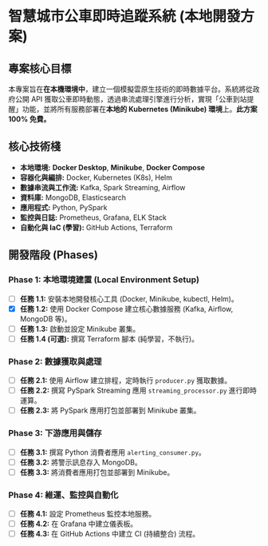 # 智慧城市公車即時追蹤系統 (本地開發方案)

## 專案核心目標

本專案旨在**在本機環境中**，建立一個模擬雲原生技術的即時數據平台。系統將從政府公開 API 獲取公車即時動態，透過串流處理引擎進行分析，實現「公車到站提醒」功能，並將所有服務部署在**本地的 Kubernetes (Minikube) 環境**上。**此方案 100% 免費。**

## 核心技術棧

- **本地環境:** **Docker Desktop**, **Minikube**, **Docker Compose**
- **容器化與編排:** Docker, Kubernetes (K8s), Helm
- **數據串流與工作流:** Kafka, Spark Streaming, Airflow
- **資料庫:** MongoDB, Elasticsearch
- **應用程式:** Python, PySpark
- **監控與日誌:** Prometheus, Grafana, ELK Stack
- **自動化與 IaC (學習):** GitHub Actions, Terraform

## 開發階段 (Phases)

### Phase 1: 本地環境建置 (Local Environment Setup)

- [ ] **任務 1.1:** 安裝本地開發核心工具 (Docker, Minikube, kubectl, Helm)。
- [x] **任務 1.2:** 使用 Docker Compose 建立核心數據服務 (Kafka, Airflow, MongoDB 等)。
- [ ] **任務 1.3:** 啟動並設定 Minikube 叢集。
- [ ] **任務 1.4 (可選):** 撰寫 Terraform 腳本 (純學習，不執行)。

### Phase 2: 數據獲取與處理

- [ ] **任務 2.1:** 使用 Airflow 建立排程，定時執行 `producer.py` 獲取數據。
- [ ] **任務 2.2:** 撰寫 PySpark Streaming 應用 `streaming_processor.py` 進行即時運算。
- [ ] **任務 2.3:** 將 PySpark 應用打包並部署到 Minikube 叢集。

### Phase 3: 下游應用與儲存

- [ ] **任務 3.1:** 撰寫 Python 消費者應用 `alerting_consumer.py`。
- [ ] **任務 3.2:** 將警示訊息存入 MongoDB。
- [ ] **任務 3.3:** 將消費者應用打包並部署到 Minikube。

### Phase 4: 維運、監控與自動化

- [ ] **任務 4.1:** 設定 Prometheus 監控本地服務。
- [ ] **任務 4.2:** 在 Grafana 中建立儀表板。
- [ ] **任務 4.3:** 在 GitHub Actions 中建立 CI (持續整合) 流程。
